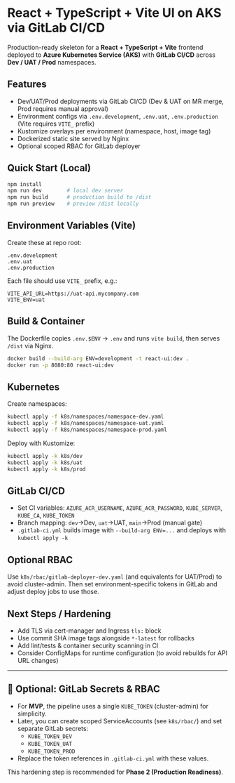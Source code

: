 # React + TypeScript + Vite UI on AKS via GitLab CI/CD

Production-ready skeleton for a **React + TypeScript + Vite** frontend deployed to **Azure Kubernetes Service (AKS)** with **GitLab CI/CD** across **Dev / UAT / Prod** namespaces.

## Features
- Dev/UAT/Prod deployments via GitLab CI/CD (Dev & UAT on MR merge, Prod requires manual approval)
- Environment configs via `.env.development`, `.env.uat`, `.env.production` (Vite requires `VITE_` prefix)
- Kustomize overlays per environment (namespace, host, image tag)
- Dockerized static site served by Nginx
- Optional scoped RBAC for GitLab deployer

## Quick Start (Local)
```bash
npm install
npm run dev        # local dev server
npm run build      # production build to /dist
npm run preview    # preview /dist locally
```

## Environment Variables (Vite)
Create these at repo root:
```
.env.development
.env.uat
.env.production
```
Each file should use `VITE_` prefix, e.g.:
```env
VITE_API_URL=https://uat-api.mycompany.com
VITE_ENV=uat
```

## Build & Container
The Dockerfile copies `.env.$ENV` → `.env` and runs `vite build`, then serves `/dist` via Nginx.
```bash
docker build --build-arg ENV=development -t react-ui:dev .
docker run -p 8080:80 react-ui:dev
```

## Kubernetes
Create namespaces:
```bash
kubectl apply -f k8s/namespaces/namespace-dev.yaml
kubectl apply -f k8s/namespaces/namespace-uat.yaml
kubectl apply -f k8s/namespaces/namespace-prod.yaml
```
Deploy with Kustomize:
```bash
kubectl apply -k k8s/dev
kubectl apply -k k8s/uat
kubectl apply -k k8s/prod
```

## GitLab CI/CD
- Set CI variables: `AZURE_ACR_USERNAME`, `AZURE_ACR_PASSWORD`, `KUBE_SERVER`, `KUBE_CA`, `KUBE_TOKEN`
- Branch mapping: `dev`→Dev, `uat`→UAT, `main`→Prod (manual gate)
- `.gitlab-ci.yml` builds image with `--build-arg ENV=...` and deploys with `kubectl apply -k`

## Optional RBAC
Use `k8s/rbac/gitlab-deployer-dev.yaml` (and equivalents for UAT/Prod) to avoid cluster-admin. Then set environment-specific tokens in GitLab and adjust deploy jobs to use those.

## Next Steps / Hardening
- Add TLS via cert-manager and Ingress `tls:` block
- Use commit SHA image tags alongside `*-latest` for rollbacks
- Add lint/tests & container security scanning in CI
- Consider ConfigMaps for runtime configuration (to avoid rebuilds for API URL changes)

---

## 🔸 Optional: GitLab Secrets & RBAC

- For **MVP**, the pipeline uses a single `KUBE_TOKEN` (cluster-admin) for simplicity.
- Later, you can create scoped ServiceAccounts (see `k8s/rbac/`) and set separate GitLab secrets:
  - `KUBE_TOKEN_DEV`
  - `KUBE_TOKEN_UAT`
  - `KUBE_TOKEN_PROD`
- Replace the token references in `.gitlab-ci.yml` with these values.

This hardening step is recommended for **Phase 2 (Production Readiness)**.
